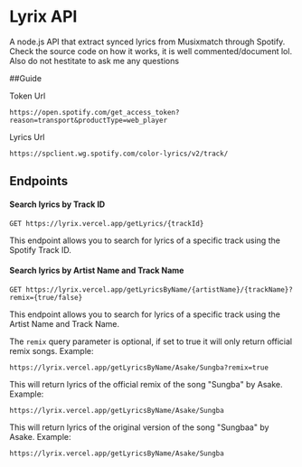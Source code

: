 # Lyrix API

A node.js API that extract synced lyrics from Musixmatch through Spotify.
Check the source code on how it works, it is well commented/document lol.
Also do not hestitate to ask me any questions

##Guide

Token Url
```
https://open.spotify.com/get_access_token?reason=transport&productType=web_player
```


Lyrics Url

```
https://spclient.wg.spotify.com/color-lyrics/v2/track/
```
## Endpoints

#### Search lyrics by Track ID
```
GET https://lyrix.vercel.app/getLyrics/{trackId}
````
This endpoint allows you to search for lyrics of a specific track using the Spotify Track ID.

#### Search lyrics by Artist Name and Track Name

```
GET https://lyrix.vercel.app/getLyricsByName/{artistName}/{trackName}?remix={true/false}

```

This endpoint allows you to search for lyrics of a specific track using the Artist Name and Track Name.

The `remix` query parameter is optional, if set to true it will only return official remix songs.
Example:
```
https://lyrix.vercel.app/getLyricsByName/Asake/Sungba?remix=true
```

This will return lyrics of the official remix of the song "Sungba" by Asake.
Example:

```
https://lyrix.vercel.app/getLyricsByName/Asake/Sungba
```
This will return lyrics of the original version of the song "Sungbaa" by Asake.
Example:
```
https://lyrix.vercel.app/getLyricsByName/Asake/Sungba
```
